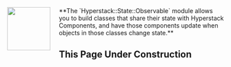 
<img align="left" width="100" height="100" style="margin-right: 20px" src="https://github.com/hyperstack-org/hyperstack/blob/edge/docs/wip.png?raw=true">
**The `Hyperstack::State::Observable` module allows you to build  
classes that share their state with Hyperstack Components, and have those components update when objects in those classes change state.**

## This Page Under Construction
